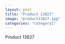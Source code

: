 ```yaml
---
layout: post
title: "Product 13827"
image: "product13827.jpg"
categories: "category1"
---
```

Product 13827
